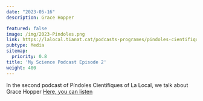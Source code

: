 ```yaml
---
date: "2023-05-16"
description: Grace Hopper

featured: false
image: /img/2023-Pindoles.png
link: https://lalocal.tianat.cat/podcasts-programes/pindoles-cientifiques/
pubtype: Media
sitemap:
  priority: 0.8
title: 'My Science Podcast Episode 2'
weight: 400
---
```


In the second podcast of Píndoles Científiques of La Local, we talk about Grace Hopper [Here, you can listen](https://www.ivoox.com/pindoles-cientifiques-1x02-grace-hopper-i-els-llenguatges-audios-mp3_rf_108296978_1.html)
